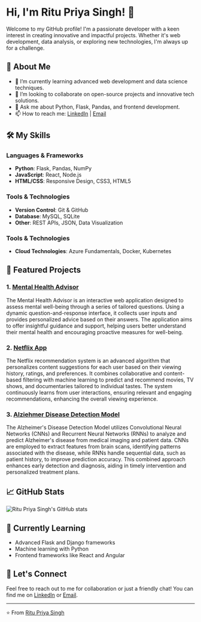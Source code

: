 # Hi, I'm Ritu Priya Singh! 👋

Welcome to my GitHub profile! I'm a passionate developer with a keen interest in creating innovative and impactful projects. Whether it's web development, data analysis, or exploring new technologies, I'm always up for a challenge.

## 🚀 About Me

- 🌱 I’m currently learning advanced web development and data science techniques.
- 👯 I’m looking to collaborate on open-source projects and innovative tech solutions.
- 💬 Ask me about Python, Flask, Pandas, and frontend development.
- 📫 How to reach me: [LinkedIn](https://www.linkedin.com/in/ritupriyasingh) | [Email](mailto:rs9110131217@gmail.com)

## 🛠️ My Skills

### Languages & Frameworks
- **Python**: Flask, Pandas, NumPy
- **JavaScript**: React, Node.js
- **HTML/CSS**: Responsive Design, CSS3, HTML5

### Tools & Technologies
- **Version Control**: Git & GitHub
- **Database**: MySQL, SQLite
- **Other**: REST APIs, JSON, Data Visualization

### Tools & Technologies
- **Cloud Technologies**: Azure Fundamentals, Docker, Kubernetes

## 📂 Featured Projects

### 1. [Mental Health Advisor](https://github.com/coderrps/mental-health-advisor)
The Mental Health Advisor is an interactive web application designed to assess mental well-being through a series of tailored questions. Using a dynamic question-and-response interface, it collects user inputs and provides personalized advice based on their answers. The application aims to offer insightful guidance and support, helping users better understand their mental health and encouraging proactive measures for well-being.

### 2. [Netflix App](https://github.com/coderrps/netflix-app)
The Netflix recommendation system is an advanced algorithm that personalizes content suggestions for each user based on their viewing history, ratings, and preferences. It combines collaborative and content-based filtering with machine learning to predict and recommend movies, TV shows, and documentaries tailored to individual tastes. The system continuously learns from user interactions, ensuring relevant and engaging recommendations, enhancing the overall viewing experience.

### 3. [Alziehmer Disease Detection Model](https://github.com/coderrps/AD_Capstone_Code)
The Alzheimer's Disease Detection Model utilizes Convolutional Neural Networks (CNNs) and Recurrent Neural Networks (RNNs) to analyze and predict Alzheimer's disease from medical imaging and patient data. CNNs are employed to extract features from brain scans, identifying patterns associated with the disease, while RNNs handle sequential data, such as patient history, to improve prediction accuracy. This combined approach enhances early detection and diagnosis, aiding in timely intervention and personalized treatment plans.

## 📈 GitHub Stats

![Ritu Priya Singh's GitHub stats](https://github-readme-stats.vercel.app/api?username=coderrps&show_icons=true&theme=radical)

## 🧠 Currently Learning

- Advanced Flask and Django frameworks
- Machine learning with Python
- Frontend frameworks like React and Angular

## 🤝 Let's Connect

Feel free to reach out to me for collaboration or just a friendly chat! You can find me on [LinkedIn](https://www.linkedin.com/in/riturpriyasingh) or [Email](mailto:rs9110131217@gmail.com).

---

⭐️ From [Ritu Priya Singh](https://github.com/coderrps)
